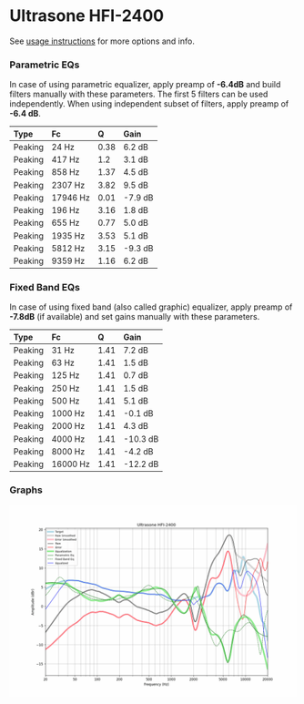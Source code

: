 # Ultrasone HFI-2400
See [usage instructions](https://github.com/jaakkopasanen/AutoEq#usage) for more options and info.

### Parametric EQs
In case of using parametric equalizer, apply preamp of **-6.4dB** and build filters manually
with these parameters. The first 5 filters can be used independently.
When using independent subset of filters, apply preamp of **-6.4 dB**.

| Type    | Fc       |    Q | Gain    |
|:--------|:---------|:-----|:--------|
| Peaking | 24 Hz    | 0.38 | 6.2 dB  |
| Peaking | 417 Hz   | 1.2  | 3.1 dB  |
| Peaking | 858 Hz   | 1.37 | 4.5 dB  |
| Peaking | 2307 Hz  | 3.82 | 9.5 dB  |
| Peaking | 17946 Hz | 0.01 | -7.9 dB |
| Peaking | 196 Hz   | 3.16 | 1.8 dB  |
| Peaking | 655 Hz   | 0.77 | 5.0 dB  |
| Peaking | 1935 Hz  | 3.53 | 5.1 dB  |
| Peaking | 5812 Hz  | 3.15 | -9.3 dB |
| Peaking | 9359 Hz  | 1.16 | 6.2 dB  |

### Fixed Band EQs
In case of using fixed band (also called graphic) equalizer, apply preamp of **-7.8dB**
(if available) and set gains manually with these parameters.

| Type    | Fc       |    Q | Gain     |
|:--------|:---------|:-----|:---------|
| Peaking | 31 Hz    | 1.41 | 7.2 dB   |
| Peaking | 63 Hz    | 1.41 | 1.5 dB   |
| Peaking | 125 Hz   | 1.41 | 0.7 dB   |
| Peaking | 250 Hz   | 1.41 | 1.5 dB   |
| Peaking | 500 Hz   | 1.41 | 5.1 dB   |
| Peaking | 1000 Hz  | 1.41 | -0.1 dB  |
| Peaking | 2000 Hz  | 1.41 | 4.3 dB   |
| Peaking | 4000 Hz  | 1.41 | -10.3 dB |
| Peaking | 8000 Hz  | 1.41 | -4.2 dB  |
| Peaking | 16000 Hz | 1.41 | -12.2 dB |

### Graphs
![](./Ultrasone%20HFI-2400.png)